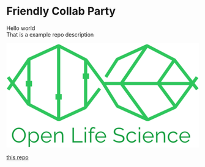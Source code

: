 # Friendly Collab Party

Hello world  
That is a example repo description  

![OLS Logo](/OLS_logo.png)  


[this repo](https://github.com/tlaguna/friendly_collab-party)  
